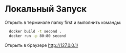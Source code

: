 # Локальный Запуск

Открыть в терминале папку first и выполнить команды:

```sh
  docker build -t second .
  docker run -p 80:80 second
```

Открыть в браузере http://127.0.0.1/
